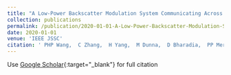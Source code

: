 ```yaml
---
title: "A Low-Power Backscatter Modulation System Communicating Across Tens of Meters With Standards-Compliant Wi-Fi Transceivers"
collection: publications
permalink: /publication/2020-01-01-A-Low-Power-Backscatter-Modulation-System-Communicating-Across-Tens-of-Meters-With-Standards-Compliant-Wi-Fi-Transceivers
date: 2020-01-01
venue: 'IEEE JSSC'
citation: ' PHP Wang,  C Zhang,  H Yang,  M Dunna,  D Bharadia,  PP Mercier'
---
```

Use [Google Scholar](https://scholar.google.com/scholar?q=A+Low+Power+Backscatter+Modulation+System+Communicating+Across+Tens+of+Meters+With+Standards+Compliant+Wi+Fi+Transceivers){:target="_blank"} for full citation